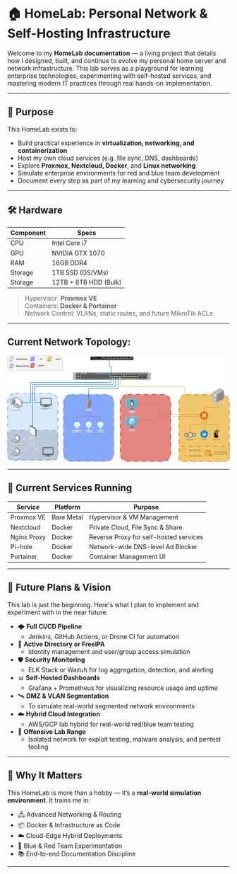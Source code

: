 # 🏠 HomeLab: Personal Network & Self-Hosting Infrastructure

Welcome to my **HomeLab documentation** — a living project that details how I designed, built, and continue to evolve my personal home server and network infrastructure. This lab serves as a playground for learning enterprise technologies, experimenting with self-hosted services, and mastering modern IT practices through real hands-on implementation.

---

## 🧱 Purpose

This HomeLab exists to:

- Build practical experience in **virtualization, networking, and containerization**
- Host my own cloud services (e.g. file sync, DNS, dashboards)
- Explore **Proxmox, Nextcloud, Docker**, and **Linux networking**
- Simulate enterprise environments for red and blue team development
- Document every step as part of my learning and cybersecurity journey

---

## 🛠️ Hardware

| Component | Specs                |
|----------|----------------------|
| CPU      | Intel Core i7        |
| GPU      | NVIDIA GTX 1070      |
| RAM      | 16GB DDR4            |
| Storage  | 1TB SSD (OS/VMs)     |
| Storage  | 12TB + 6TB HDD (Bulk) |

> Hypervisor: **Proxmox VE**  
> Containers: **Docker & Portainer**  
> Network Control: VLANs, static routes, and future MikroTik ACLs  

---
## Current Network Topology:
![Network Map V2.1](Images/HomeLab_Diagram_v3.3.png)

---

## 🔧 Current Services Running

| Service      | Platform   | Purpose                                 |
|--------------|------------|-----------------------------------------|
| Proxmox VE   | Bare Metal | Hypervisor & VM Management              |
| Nextcloud    | Docker     | Private Cloud, File Sync & Share        |
| Nginx Proxy  | Docker     | Reverse Proxy for self-hosted services  |
| Pi-hole      | Docker     | Network-wide DNS-level Ad Blocker       |
| Portainer    | Docker     | Container Management UI                 |

---

## 🚀 Future Plans & Vision

This lab is just the beginning. Here's what I plan to implement and experiment with in the near future:

- 🌩️ **Full CI/CD Pipeline**
  - Jenkins, GitHub Actions, or Drone CI for automation
- 🔐 **Active Directory or FreeIPA**
  - Identity management and user/group access simulation
- 🛡️ **Security Monitoring**
  - ELK Stack or Wazuh for log aggregation, detection, and alerting
- 📊 **Self-Hosted Dashboards**
  - Grafana + Prometheus for visualizing resource usage and uptime
- 🛰️ **DMZ & VLAN Segmentation**
  - To simulate real-world segmented network environments
- ☁️ **Hybrid Cloud Integration**
  - AWS/GCP lab hybrid for real-world red/blue team testing
- 🧪 **Offensive Lab Range**
  - Isolated network for exploit testing, malware analysis, and pentest tooling

---

## 🧠 Why It Matters

This HomeLab is more than a hobby — it’s a **real-world simulation environment**. It trains me in:

- 🖧 Advanced Networking & Routing
- 📦 Docker & Infrastructure as Code
- ☁️ Cloud-Edge Hybrid Deployments
- 🔐 Blue & Red Team Experimentation
- 📚 End-to-end Documentation Discipline

---
